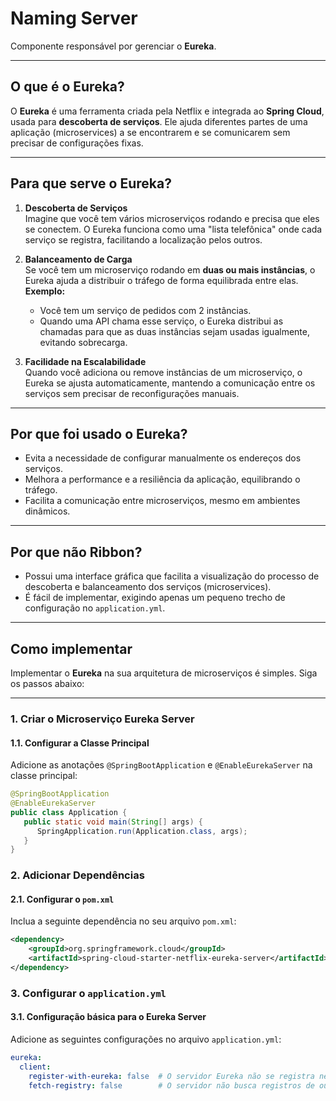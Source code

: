 # Naming Server
Componente responsável por gerenciar o **Eureka**.

---

## O que é o Eureka?
O **Eureka** é uma ferramenta criada pela Netflix e integrada ao **Spring Cloud**, usada para **descoberta de serviços**. Ele ajuda diferentes partes de uma aplicação (microservices) a se encontrarem e se comunicarem sem precisar de configurações fixas.

---

## Para que serve o Eureka?

1. **Descoberta de Serviços**  
   Imagine que você tem vários microserviços rodando e precisa que eles se conectem. O Eureka funciona como uma "lista telefônica" onde cada serviço se registra, facilitando a localização pelos outros.

2. **Balanceamento de Carga**  
   Se você tem um microserviço rodando em **duas ou mais instâncias**, o Eureka ajuda a distribuir o tráfego de forma equilibrada entre elas.  
   **Exemplo:**
    - Você tem um serviço de pedidos com 2 instâncias.
    - Quando uma API chama esse serviço, o Eureka distribui as chamadas para que as duas instâncias sejam usadas igualmente, evitando sobrecarga.

3. **Facilidade na Escalabilidade**  
   Quando você adiciona ou remove instâncias de um microserviço, o Eureka se ajusta automaticamente, mantendo a comunicação entre os serviços sem precisar de reconfigurações manuais.

---

## Por que foi usado o Eureka?
- Evita a necessidade de configurar manualmente os endereços dos serviços.
- Melhora a performance e a resiliência da aplicação, equilibrando o tráfego.
- Facilita a comunicação entre microserviços, mesmo em ambientes dinâmicos.

---

## Por que não Ribbon?
- Possui uma interface gráfica que facilita a visualização do processo de descoberta e balanceamento dos serviços (microservices).
- É fácil de implementar, exigindo apenas um pequeno trecho de configuração no `application.yml`.

---

## Como implementar
Implementar o **Eureka** na sua arquitetura de microserviços é simples. Siga os passos abaixo:

---

### 1. Criar o Microserviço Eureka Server
#### **1.1. Configurar a Classe Principal**
Adicione as anotações `@SpringBootApplication` e `@EnableEurekaServer` na classe principal:

```java
@SpringBootApplication
@EnableEurekaServer
public class Application {
   public static void main(String[] args) {
      SpringApplication.run(Application.class, args);
   }
}
```
### 2. Adicionar Dependências
#### **2.1. Configurar o `pom.xml`**
Inclua a seguinte dependência no seu arquivo `pom.xml`:

```xml
<dependency>
    <groupId>org.springframework.cloud</groupId>
    <artifactId>spring-cloud-starter-netflix-eureka-server</artifactId>
</dependency>
```
### 3. Configurar o `application.yml`
#### **3.1. Configuração básica para o Eureka Server**
Adicione as seguintes configurações no arquivo `application.yml`:

```yaml
eureka:
  client:
    register-with-eureka: false  # O servidor Eureka não se registra nele mesmo.
    fetch-registry: false        # O servidor não busca registros de outros servidores.
